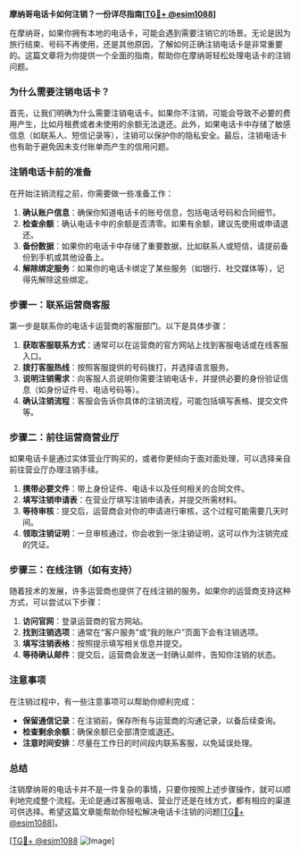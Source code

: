 **摩纳哥电话卡如何注销？一份详尽指南[[TG💪+ @esim1088](https://t.me/s/esim1088)]**

在摩纳哥，如果你拥有本地的电话卡，可能会遇到需要注销它的场景。无论是因为旅行结束、号码不再使用，还是其他原因，了解如何正确注销电话卡是非常重要的。这篇文章将为你提供一个全面的指南，帮助你在摩纳哥轻松处理电话卡的注销问题。

### 为什么需要注销电话卡？

首先，让我们明确为什么需要注销电话卡。如果你不注销，可能会导致不必要的费用产生，比如月租费或者未使用的余额无法退还。此外，如果电话卡中存储了敏感信息（如联系人、短信记录等），注销可以保护你的隐私安全。最后，注销电话卡也有助于避免因未支付账单而产生的信用问题。

### 注销电话卡前的准备

在开始注销流程之前，你需要做一些准备工作：

1. **确认账户信息**：确保你知道电话卡的账号信息，包括电话号码和合同细节。
2. **检查余额**：确认电话卡中的余额是否清零。如果有余额，建议先使用或申请退还。
3. **备份数据**：如果你的电话卡中存储了重要数据，比如联系人或短信，请提前备份到手机或其他设备上。
4. **解除绑定服务**：如果你的电话卡绑定了某些服务（如银行、社交媒体等），记得先解除这些绑定。

### 步骤一：联系运营商客服

第一步是联系你的电话卡运营商的客服部门。以下是具体步骤：

1. **获取客服联系方式**：通常可以在运营商的官方网站上找到客服电话或在线客服入口。
2. **拨打客服热线**：按照客服提供的号码拨打，并选择语言服务。
3. **说明注销需求**：向客服人员说明你需要注销电话卡，并提供必要的身份验证信息（如身份证件号、电话号码等）。
4. **确认注销流程**：客服会告诉你具体的注销流程，可能包括填写表格、提交文件等。

### 步骤二：前往运营商营业厅

如果电话卡是通过实体营业厅购买的，或者你更倾向于面对面处理，可以选择亲自前往营业厅办理注销手续。

1. **携带必要文件**：带上身份证件、电话卡以及任何相关的合同文件。
2. **填写注销申请表**：在营业厅填写注销申请表，并提交所需材料。
3. **等待审核**：提交后，运营商会对你的申请进行审核，这个过程可能需要几天时间。
4. **领取注销证明**：一旦审核通过，你会收到一张注销证明，这可以作为注销完成的凭证。

### 步骤三：在线注销（如有支持）

随着技术的发展，许多运营商也提供了在线注销的服务。如果你的运营商支持这种方式，可以尝试以下步骤：

1. **访问官网**：登录运营商的官方网站。
2. **找到注销选项**：通常在“客户服务”或“我的账户”页面下会有注销选项。
3. **填写注销表格**：按照提示填写相关信息并提交。
4. **等待确认邮件**：提交后，运营商会发送一封确认邮件，告知你注销的状态。

### 注意事项

在注销过程中，有一些注意事项可以帮助你顺利完成：

- **保留通信记录**：在注销前，保存所有与运营商的沟通记录，以备后续查询。
- **检查剩余余额**：确保余额已全部清空或退还。
- **注意时间安排**：尽量在工作日的时间段内联系客服，以免延误处理。

### 总结

注销摩纳哥的电话卡并不是一件复杂的事情，只要你按照上述步骤操作，就可以顺利地完成整个流程。无论是通过客服电话、营业厅还是在线方式，都有相应的渠道可供选择。希望这篇文章能帮助你轻松解决电话卡注销的问题[[TG💪+ @esim1088](https://t.me/s/esim1088)]。

[[TG💪+ @esim1088](https://t.me/s/esim1088) ![Image](https://i.postimg.cc/4NQfJmqS/Snipaste-2025-05-13-00-14-12.png)]
